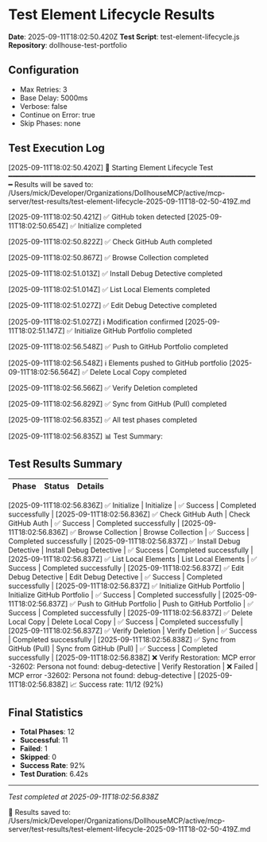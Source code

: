 # Test Element Lifecycle Results

**Date**: 2025-09-11T18:02:50.420Z
**Test Script**: test-element-lifecycle.js
**Repository**: dollhouse-test-portfolio

## Configuration
- Max Retries: 3
- Base Delay: 5000ms
- Verbose: false
- Continue on Error: true
- Skip Phases: none

## Test Execution Log

[2025-09-11T18:02:50.420Z] 🧪 Starting Element Lifecycle Test
━━━━━━━━━━━━━━━━━━━━━━━━━━━━━━━━━━━━━━━━━━━━━━━━━━━━━━━━━━━━
Results will be saved to: /Users/mick/Developer/Organizations/DollhouseMCP/active/mcp-server/test-results/test-element-lifecycle-2025-09-11T18-02-50-419Z.md

[2025-09-11T18:02:50.421Z] ✅ GitHub token detected
[2025-09-11T18:02:50.654Z] ✅ Initialize completed

[2025-09-11T18:02:50.822Z] ✅ Check GitHub Auth completed

[2025-09-11T18:02:50.867Z] ✅ Browse Collection completed

[2025-09-11T18:02:51.013Z] ✅ Install Debug Detective completed

[2025-09-11T18:02:51.014Z] ✅ List Local Elements completed

[2025-09-11T18:02:51.027Z] ✅ Edit Debug Detective completed

[2025-09-11T18:02:51.027Z] ℹ️  Modification confirmed
[2025-09-11T18:02:51.147Z] ✅ Initialize GitHub Portfolio completed

[2025-09-11T18:02:56.548Z] ✅ Push to GitHub Portfolio completed

[2025-09-11T18:02:56.548Z] ℹ️  Elements pushed to GitHub portfolio
[2025-09-11T18:02:56.564Z] ✅ Delete Local Copy completed

[2025-09-11T18:02:56.566Z] ✅ Verify Deletion completed

[2025-09-11T18:02:56.829Z] ✅ Sync from GitHub (Pull) completed


[2025-09-11T18:02:56.835Z] ✅ All test phases completed

[2025-09-11T18:02:56.835Z] 📊 Test Summary:

## Test Results Summary

| Phase | Status | Details |
|-------|--------|----------|
[2025-09-11T18:02:56.836Z]    ✅ Initialize
| Initialize | ✅ Success | Completed successfully |
[2025-09-11T18:02:56.836Z]    ✅ Check GitHub Auth
| Check GitHub Auth | ✅ Success | Completed successfully |
[2025-09-11T18:02:56.836Z]    ✅ Browse Collection
| Browse Collection | ✅ Success | Completed successfully |
[2025-09-11T18:02:56.837Z]    ✅ Install Debug Detective
| Install Debug Detective | ✅ Success | Completed successfully |
[2025-09-11T18:02:56.837Z]    ✅ List Local Elements
| List Local Elements | ✅ Success | Completed successfully |
[2025-09-11T18:02:56.837Z]    ✅ Edit Debug Detective
| Edit Debug Detective | ✅ Success | Completed successfully |
[2025-09-11T18:02:56.837Z]    ✅ Initialize GitHub Portfolio
| Initialize GitHub Portfolio | ✅ Success | Completed successfully |
[2025-09-11T18:02:56.837Z]    ✅ Push to GitHub Portfolio
| Push to GitHub Portfolio | ✅ Success | Completed successfully |
[2025-09-11T18:02:56.837Z]    ✅ Delete Local Copy
| Delete Local Copy | ✅ Success | Completed successfully |
[2025-09-11T18:02:56.837Z]    ✅ Verify Deletion
| Verify Deletion | ✅ Success | Completed successfully |
[2025-09-11T18:02:56.838Z]    ✅ Sync from GitHub (Pull)
| Sync from GitHub (Pull) | ✅ Success | Completed successfully |
[2025-09-11T18:02:56.838Z]    ❌ Verify Restoration: MCP error -32602: Persona not found: debug-detective
| Verify Restoration | ❌ Failed | MCP error -32602: Persona not found: debug-detective |
[2025-09-11T18:02:56.838Z] 📈 Success rate: 11/12 (92%)

## Final Statistics

- **Total Phases**: 12
- **Successful**: 11
- **Failed**: 1
- **Skipped**: 0
- **Success Rate**: 92%
- **Test Duration**: 6.42s

---
*Test completed at 2025-09-11T18:02:56.838Z*

📄 Results saved to: /Users/mick/Developer/Organizations/DollhouseMCP/active/mcp-server/test-results/test-element-lifecycle-2025-09-11T18-02-50-419Z.md
